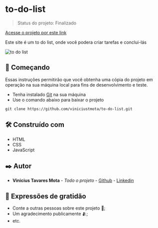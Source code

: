 # to-do-list
> Status do projeto: Finalizado

<a href="[to-do-list-mauve-xi.vercel.app](https://to-do-list-mauve-xi.vercel.app/)">Acesse o projeto por este link</a>

Este site é um to do list, onde você podera criar tarefas e conclui-lás

![to do list](https://github.com/viniciustmota/to-do-list/assets/106537834/035300b5-48d1-44cc-a253-b4890d9b4f13)

## 🚀 Começando

Essas instruções permitirão que você obtenha uma cópia do projeto em operação na sua máquina local para fins de desenvolvimento e teste.

* Tenha instalado [Git](https://git-scm.com/) na sua máquina
* Use o comando abaixo para baixar o projeto
```
git clone https://github.com/viniciustmota/to-do-list.git

```

## 🛠️ Construído com

* HTML
* CSS
* JavaScript

## ✒️ Autor

* **Vinicius Tavares Mota** - *Todo o projeto* - [Github](https://github.com/viniciustmota) - [Linkedin](https://www.linkedin.com/in/viniciustmota)

## 🎁 Expressões de gratidão

* Conte a outras pessoas sobre este projeto 📢;
* Um agradecimento publicamente 🫂;
* etc.

